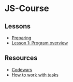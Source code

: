# JS-Course

## Lessons

* [Preparing](./coursePreparing)
* [Lesson 1: Program overview](./lessons/overview)
<!--
* [Lesson 2: Npm, eslint, babel](./lessons/npm)
* [Lesson 3: Inheritance](./lessons/inheritance)
* [Lesson 4: Asynchronous js](./lessons/async)
* [Lesson 5: Data Structures](./lessons/ds)
* [Lesson 6: Webpack](./lessons/webpack)
* [Lesson 7: SPA and MVC](./lessons/spa_mvc)
* [React section](./lessons/react)
  * [Lesson 8: React](./lessons/react/part1)
  * [Lesson 9: Virtual DOM](./lessons/react/virtualDom)
  * [Lesson 10: React part 2](./lessons/react/part2)
  * [Lesson 11: React-router](./lessons/react/router)
  * [Lesson 12: React and style](./lessons/react/reactAndStyle)
  * [Lesson 13: React project structure](./lessons/react/projectStructure)
* [Redux section](./lessons/redux)
  * [Lesson 14: Redux](./lessons/redux/coreConcept)
  * [Lesson 15: Redux-middleware](./lessons/redux/reduxMiddleware)
* [Lesson 16,17: Typescript](./lessons/typescript)
* [Lesson 18: QUIZ](./lessons/quiz)
* [Lesson 19: Testing](./lessons/testing)
* [Lesson 20: Server development](./lessons/testing)
* [Lesson 13: Deeper in JS + React.context](./lessons/deeperInJS)
* [VACATION TODO](./vacation.md)
-->

<!-- 
## Final projects
* [Match-match game](./finalProjects/matchMatchGame)
* [TODO app](./finalProjects/todo)
* [Organization helper](https://github.com/lipskiy-aleh/organization-helper/tree/master/ui)
-->

## Resources
* [Codewars](./codewars.md)
* [How to work with tasks](./prRules.md)
   